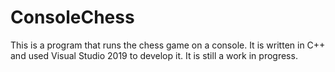 # ConsoleChess

This is a program that runs the chess game on a console. It is written in C++ and used Visual Studio 2019 to develop it.
It is still a work in progress.
